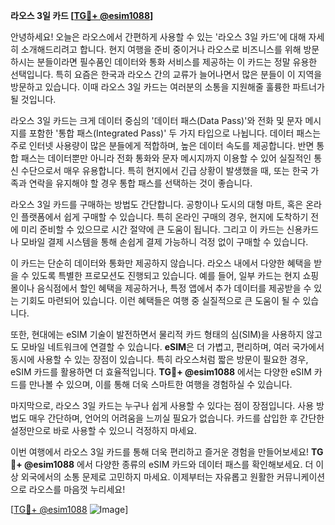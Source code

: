 **라오스 3일 카드 [[TG💪+ @esim1088](https://t.me/s/esim1088)]**

안녕하세요! 오늘은 라오스에서 간편하게 사용할 수 있는 '라오스 3일 카드'에 대해 자세히 소개해드리려고 합니다. 현지 여행을 준비 중이거나 라오스로 비즈니스를 위해 방문하시는 분들이라면 필수품인 데이터와 통화 서비스를 제공하는 이 카드는 정말 유용한 선택입니다. 특히 요즘은 한국과 라오스 간의 교류가 늘어나면서 많은 분들이 이 지역을 방문하고 있습니다. 이때 라오스 3일 카드는 여러분의 소통을 지원해줄 훌륭한 파트너가 될 것입니다.

라오스 3일 카드는 크게 데이터 중심의 '데이터 패스(Data Pass)'와 전화 및 문자 메시지를 포함한 '통합 패스(Integrated Pass)' 두 가지 타입으로 나뉩니다. 데이터 패스는 주로 인터넷 사용량이 많은 분들에게 적합하며, 높은 데이터 속도를 제공합니다. 반면 통합 패스는 데이터뿐만 아니라 전화 통화와 문자 메시지까지 이용할 수 있어 실질적인 통신 수단으로서 매우 유용합니다. 특히 현지에서 긴급 상황이 발생했을 때, 또는 한국 가족과 연락을 유지해야 할 경우 통합 패스를 선택하는 것이 좋습니다.

라오스 3일 카드를 구매하는 방법도 간단합니다. 공항이나 도시의 대형 마트, 혹은 온라인 플랫폼에서 쉽게 구매할 수 있습니다. 특히 온라인 구매의 경우, 현지에 도착하기 전에 미리 준비할 수 있으므로 시간 절약에 큰 도움이 됩니다. 그리고 이 카드는 신용카드나 모바일 결제 시스템을 통해 손쉽게 결제 가능하니 걱정 없이 구매할 수 있습니다.

이 카드는 단순히 데이터와 통화만 제공하지 않습니다. 라오스 내에서 다양한 혜택을 받을 수 있도록 특별한 프로모션도 진행되고 있습니다. 예를 들어, 일부 카드는 현지 쇼핑몰이나 음식점에서 할인 혜택을 제공하거나, 특정 앱에서 추가 데이터를 제공받을 수 있는 기회도 마련되어 있습니다. 이런 혜택들은 여행 중 실질적으로 큰 도움이 될 수 있습니다.

또한, 현대에는 eSIM 기술이 발전하면서 물리적 카드 형태의 심(SIM)을 사용하지 않고도 모바일 네트워크에 연결할 수 있습니다. **eSIM**은 더 가볍고, 편리하며, 여러 국가에서 동시에 사용할 수 있는 장점이 있습니다. 특히 라오스처럼 짧은 방문이 필요한 경우, eSIM 카드를 활용하면 더 효율적입니다. **TG💪+ @esim1088** 에서는 다양한 eSIM 카드를 만나볼 수 있으며, 이를 통해 더욱 스마트한 여행을 경험하실 수 있습니다.

마지막으로, 라오스 3일 카드는 누구나 쉽게 사용할 수 있다는 점이 장점입니다. 사용 방법도 매우 간단하며, 언어의 어려움을 느끼실 필요가 없습니다. 카드를 삽입한 후 간단한 설정만으로 바로 사용할 수 있으니 걱정하지 마세요.

이번 여행에서 라오스 3일 카드를 통해 더욱 편리하고 즐거운 경험을 만들어보세요! **TG💪+ @esim1088** 에서 다양한 종류의 eSIM 카드와 데이터 패스를 확인해보세요. 더 이상 외국에서의 소통 문제로 고민하지 마세요. 이제부터는 자유롭고 원활한 커뮤니케이션으로 라오스를 마음껏 누리세요!

[[TG💪+ @esim1088](https://t.me/s/esim1088) ![Image](https://i.postimg.cc/Y0z9fWf4/image.png)]